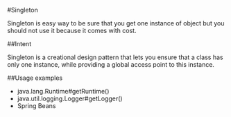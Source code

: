 #Singleton

Singleton is easy way to be sure that you get one instance of object but you should not use it because it comes with cost.

##Intent

Singleton is a creational design pattern that lets you ensure that a class has only one instance,
while providing a global access point to this instance.

##Usage examples

* java.lang.Runtime#getRuntime()
* java.util.logging.Logger#getLogger()
* Spring Beans
